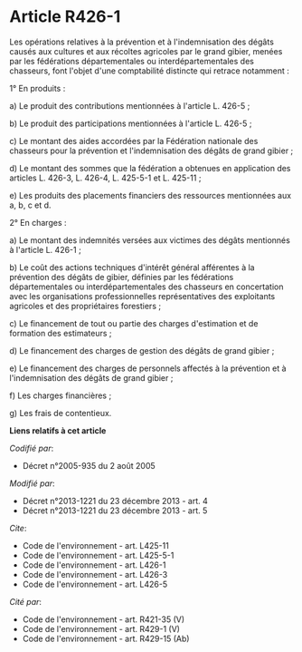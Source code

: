 # Article R426-1

Les opérations relatives à la prévention et à l'indemnisation des dégâts causés aux cultures et aux récoltes agricoles par le
grand gibier, menées par les fédérations départementales ou interdépartementales des chasseurs, font l'objet d'une
comptabilité distincte qui retrace notamment : 

1° En produits : 

a) Le produit des contributions mentionnées à l'article L. 426-5 ; 

b) Le produit des participations mentionnées à l'article L. 426-5 ; 

c) Le montant des aides accordées par la Fédération nationale des chasseurs pour la prévention et l'indemnisation des dégâts
de grand gibier ; 

d) Le montant des sommes que la fédération a obtenues en application des articles L. 426-3, L. 426-4, L. 425-5-1 et L.
425-11 ; 

e) Les produits des placements financiers des ressources mentionnées aux a, b, c et d. 

2° En charges : 

a) Le montant des indemnités versées aux victimes des dégâts mentionnés à l'article L. 426-1 ; 

b) Le coût des actions techniques d'intérêt général afférentes à la prévention des dégâts de gibier, définies par les
fédérations départementales ou interdépartementales des chasseurs en concertation avec les organisations professionnelles
représentatives des exploitants agricoles et des propriétaires forestiers ; 

c) Le financement de tout ou partie des charges d'estimation et de formation des estimateurs ; 

d) Le financement des charges de gestion des dégâts de grand gibier ; 

e) Le financement des charges de personnels affectés à la prévention et à l'indemnisation des dégâts de grand gibier ; 

f) Les charges financières ; 

g) Les frais de contentieux.

**Liens relatifs à cet article**

_Codifié par_:

  - Décret n°2005-935 du 2 août 2005

_Modifié par_:

  - Décret n°2013-1221 du 23 décembre 2013 - art. 4
  - Décret n°2013-1221 du 23 décembre 2013 - art. 5

_Cite_:

  - Code de l'environnement - art. L425-11
  - Code de l'environnement - art. L425-5-1
  - Code de l'environnement - art. L426-1
  - Code de l'environnement - art. L426-3
  - Code de l'environnement - art. L426-5

_Cité par_:

  - Code de l'environnement - art. R421-35 (V)
  - Code de l'environnement - art. R429-1 (V)
  - Code de l'environnement - art. R429-15 (Ab)
